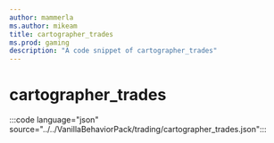 ```yaml
---
author: mammerla
ms.author: mikeam
title: cartographer_trades
ms.prod: gaming
description: "A code snippet of cartographer_trades"
---
```


# cartographer_trades

:::code language="json" source="../../VanillaBehaviorPack/trading/cartographer_trades.json":::
